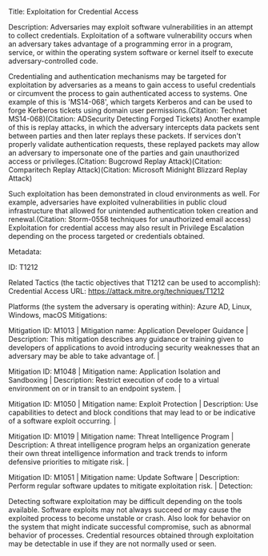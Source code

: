 Title: Exploitation for Credential Access

Description: Adversaries may exploit software vulnerabilities in an attempt to collect credentials. Exploitation of a software vulnerability occurs when an adversary takes advantage of a programming error in a program, service, or within the operating system software or kernel itself to execute adversary-controlled code.

Credentialing and authentication mechanisms may be targeted for exploitation by adversaries as a means to gain access to useful credentials or circumvent the process to gain authenticated access to systems. One example of this is 'MS14-068', which targets Kerberos and can be used to forge Kerberos tickets using domain user permissions.(Citation: Technet MS14-068)(Citation: ADSecurity Detecting Forged Tickets) Another example of this is replay attacks, in which the adversary intercepts data packets sent between parties and then later replays these packets. If services don't properly validate authentication requests, these replayed packets may allow an adversary to impersonate one of the parties and gain unauthorized access or privileges.(Citation: Bugcrowd Replay Attack)(Citation: Comparitech Replay Attack)(Citation: Microsoft Midnight Blizzard Replay Attack)

Such exploitation has been demonstrated in cloud environments as well. For example, adversaries have exploited vulnerabilities in public cloud infrastructure that allowed for unintended authentication token creation and renewal.(Citation: Storm-0558 techniques for unauthorized email access) Exploitation for credential access may also result in Privilege Escalation depending on the process targeted or credentials obtained.

Metadata:

ID: T1212

Related Tactics (the tactic objectives that T1212 can be used to accomplish): Credential Access URL: https://attack.mitre.org/techniques/T1212

Platforms (the system the adversary is operating within): Azure AD, Linux, Windows, macOS Mitigations:

Mitigation ID: M1013 | Mitigation name: Application Developer Guidance | Description: This mitigation describes any guidance or training given to developers of applications to avoid introducing security weaknesses that an adversary may be able to take advantage of. |

Mitigation ID: M1048 | Mitigation name: Application Isolation and Sandboxing | Description: Restrict execution of code to a virtual environment on or in transit to an endpoint system. |

Mitigation ID: M1050 | Mitigation name: Exploit Protection | Description: Use capabilities to detect and block conditions that may lead to or be indicative of a software exploit occurring. |

Mitigation ID: M1019 | Mitigation name: Threat Intelligence Program | Description: A threat intelligence program helps an organization generate their own threat intelligence information and track trends to inform defensive priorities to mitigate risk. |

Mitigation ID: M1051 | Mitigation name: Update Software | Description: Perform regular software updates to mitigate exploitation risk. | Detection:

Detecting software exploitation may be difficult depending on the tools available. Software exploits may not always succeed or may cause the exploited process to become unstable or crash. Also look for behavior on the system that might indicate successful compromise, such as abnormal behavior of processes. Credential resources obtained through exploitation may be detectable in use if they are not normally used or seen.